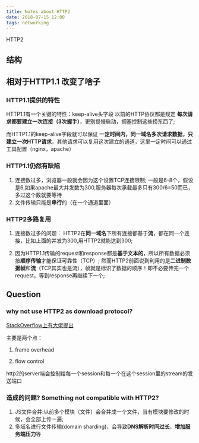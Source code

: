 ```yaml
---
title: Notes about HTTP2
date: 2018-07-15 12:00
tags: networking
---
```


HTTP2 
<!--more-->

## 结构



## 相对于HTTP1.1 改变了啥子
### HTTP1.1提供的特性

HTTP1.1有一个关键的特性：keep-alive头字段
以前的HTTP协议都是规定 **每次请求都要建立一次连接（3次握手）**，更别提慢启动，拥塞控制这些捞东西了;

而HTTP1.1的keep-alive字段就可以保证 **一定时间内，同一域名多次请求数据，只建立一次HTTP请求**，其他请求可以复用这次建立的通道，这里一定时间可以通过工具配置（nginx，apache）

### HTTP1.1仍然有缺陷
1. 连接数过多，浏览器一般就会因为这个设置TCP连接限制;
一般是6-8个，假设是6,如果apache最大并发数为300,服务器每次承载最多只有300/6=50而已，多过这个数就要等待
2. 文件传输只能是**串行**的（在一个通道里面）

### HTTP2多路复用

1. 连接数过多的问题：
HTTP2在**同一域名**下所有连接都基于**流**，都在同一个连接，比如上面的并发为300,用HTTP2就能达到300;

2. 因为HTTP1.1传输的request和response都是**基于文本的**，所以所有数据必须按**顺序传输**才能保证可靠性（TCP）;
然而HTTP2前面说到利用的是**二进制数据帧**和**流**（TCP其实也是流），帧就是标识了数据的顺序！即不必要传完一个request，等到response再继续下一个;



## Question


###  why not use HTTP2 as download protocol?

[StackOverflow上有大佬提出](https://stackoverflow.com/questions/44019565/http2-file-download)

主要是两个点：
1. frame overhead



2. flow control

http2的server端会控制给每一个session和每一个在这个session里的stream的发送端口


### 造成的问题? Something not compatible with HTTP2?
1. JS文件合并:以前多个模块（文件）会合并成一个文件，当有模块要修改的时候，会全部上传一遍;
2. 多域名进行文件传输(domain sharding)，会导致**DNS解析时间过长**，**增加服务端压力**等